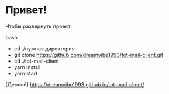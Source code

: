 # Привет!

Чтобы развернуть проект:

bash

+ cd ./нужная директория
+ git clone https://github.com/dreamvibe1993/tot-mail-client.git
+ cd ./tot-mail-client
+ yarn install
+ yarn start

[Деплой] https://dreamvibe1993.github.io/tot-mail-client/


